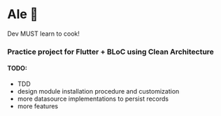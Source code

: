 # Ale 🍻

Dev MUST learn to cook!

### Practice project for Flutter + BLoC using Clean Architecture
#### TODO:
- TDD
- design module installation procedure and customization
- more datasource implementations to persist records
- more features
